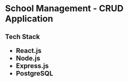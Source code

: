 <h1>School Management - CRUD Application</h1>
<h2>Tech Stack
<ul>
  <li>React.js</li>
  <li>Node.js</li>
  <li>Express.js</li>
  <li>PostgreSQL</li>
</ul>
